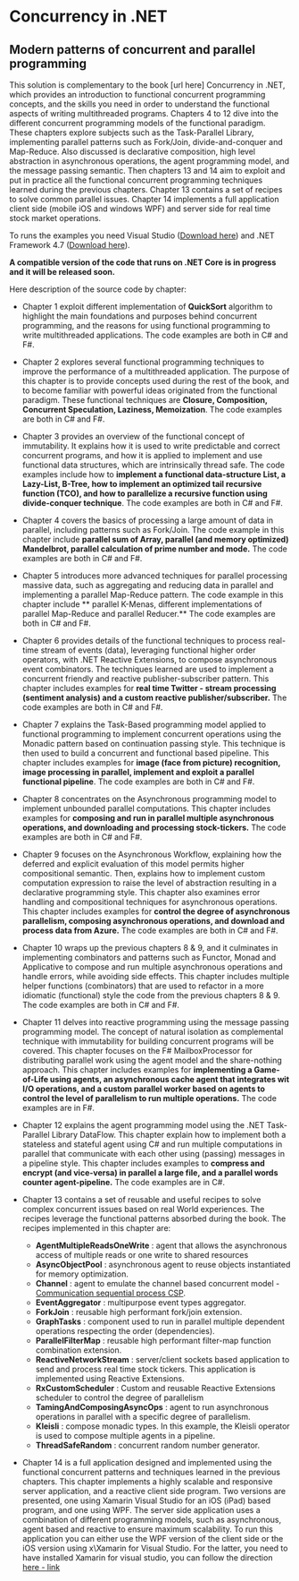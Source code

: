 # Concurrency in .NET 
## Modern patterns of concurrent and parallel programming 

This solution is complementary to the book [url here] Concurrency in .NET, which provides an introduction to functional concurrent programming concepts, and the skills you need in order to understand the functional aspects of writing multithreaded programs.
Chapters 4 to 12 dive into the different concurrent programming models of the functional paradigm. These chapters explore subjects such as the Task-Parallel Library, implementing parallel patterns such as Fork/Join, divide-and-conquer and Map-Reduce.  Also discussed is declarative composition, high level abstraction in asynchronous operations, the agent programming model, and the message passing semantic.
Then chapters 13 and 14 aim to exploit and put in practice all the functional concurrent programming techniques learned during the previous chapters. Chapter 13 contains a set of recipes to solve common parallel issues. Chapter 14 implements a full application client side (mobile iOS and windows WPF) and server side for real time stock market operations.

To runs the examples you need Visual Studio ([Download here](https://www.visualstudio.com)) and .NET Framework 4.7 ([Download here](https://www.microsoft.com/en-us/download/details.aspx?id=55170)).

**A compatible version of the code that runs on .NET Core is in progress and it will be released soon.**

Here description of the source code by chapter:

- Chapter 1 exploit different implementation of **QuickSort** algorithm to highlight the main foundations and purposes behind concurrent programming, and the reasons for using functional programming to write multithreaded applications. The code examples are both in C# and F#.

- Chapter 2 explores several functional programming techniques to improve the performance of a multithreaded application. The purpose of this chapter is to provide concepts used during the rest of the book, and to become familiar with powerful ideas originated from the functional paradigm. These functional techniques are **Closure, Composition, Concurrent Speculation, Laziness, Memoization**. The code examples are both in C# and F#.

- Chapter 3 provides an overview of the functional concept of immutability. It explains how it is used to write predictable and correct concurrent programs, and how it is applied to implement and use functional data structures, which are intrinsically thread safe. The code examples include how to **implement a functional data-structure List, a Lazy-List, B-Tree, how to implement an optimized tail recursive function (TCO), and how to parallelize a recursive function using divide-conquer technique**. The code examples are both in C# and F#.

- Chapter 4 covers the basics of processing a large amount of data in parallel, including patterns such as Fork/Join. The code example in this chapter include **parallel sum of Array, parallel (and memory optimized) Mandelbrot, parallel calculation of prime number and mode.** The code examples are both in C# and F#.

- Chapter 5 introduces more advanced techniques for parallel processing massive data, such as aggregating and reducing data in parallel and implementing a parallel Map-Reduce pattern. The code example in this chapter include ** parallel K-Menas, different implementations of parallel Map-Reduce and parallel Reducer.** The code examples are both in C# and F#.
	
- Chapter 6 provides details of the functional techniques to process real-time stream of events (data), leveraging functional higher order operators, with .NET Reactive Extensions, to compose asynchronous event combinators. The techniques learned are used to implement a concurrent friendly and reactive publisher-subscriber pattern. This chapter includes examples for **real time Twitter - stream processing (sentiment analysis) and a custom reactive publisher/subscriber.** The code examples are both in C# and F#.

- Chapter 7 explains the Task-Based programming model applied to functional programming to implement concurrent operations using the Monadic pattern based on continuation passing style. This technique is then used to build a concurrent and functional based pipeline. This chapter includes examples for **image (face from picture) recognition, image processing in parallel, implement and exploit a parallel functional pipeline**. The code examples are both in C# and F#.

- Chapter 8 concentrates on the Asynchronous programming model to implement unbounded parallel computations.  This chapter includes examples for **composing and run in parallel multiple asynchronous operations, and downloading and processing stock-tickers.** The code examples are both in C# and F#.

- Chapter 9 focuses on the Asynchronous Workflow, explaining how the deferred and explicit evaluation of this model permits higher compositional semantic. Then, explains how to implement custom computation expression to raise the level of abstraction resulting in a declarative programming style.
This chapter also examines error handling and compositional techniques for asynchronous operations. 
This chapter includes examples for **control the degree of asynchronous parallelism, composing asynchronous operations, and download and process data from Azure.** The code examples are both in C# and F#.

- Chapter 10 wraps up the previous chapters 8 & 9, and it culminates in implementing combinators and patterns such as Functor, Monad and Applicative to compose and run multiple asynchronous operations and handle errors, while avoiding side effects. This chapter includes multiple helper functions (combinators) that are used to refactor in a more idiomatic (functional) style the code from the previous chapters 8 & 9. The code examples are both in C# and F#.

- Chapter 11 delves into reactive programming using the message passing programming model.  The concept of natural isolation as complemental technique with immutability for building concurrent programs will be covered. This chapter focuses on the F# MailboxProcessor for distributing parallel work using the agent model and the share-nothing approach. This chapter includes examples for **implementing a Game-of-Life using agents, an asynchronous cache agent that integrates wit I/O operations, and a custom parallel worker based on agents to control the level of parallelism to run multiple operations.** The code examples are in F#.

- Chapter 12 explains the agent programming model using the .NET Task-Parallel Library DataFlow. This chapter explain how to implement both a stateless and stateful agent using C# and run multiple computations in parallel that communicate with each other using (passing) messages in a pipeline style. This chapter includes examples to **compress and encrypt (and vice-versa) in parallel a large file, and a parallel words counter agent-pipeline.** The code examples are in C#.
 
- Chapter 13 contains a set of reusable and useful recipes to solve complex concurrent issues based on real World experiences. The recipes leverage the functional patterns absorbed during the book. The recipes implemented in this chapter are:
	- **AgentMultipleReadsOneWrite** : agent that allows the asynchronous access of multiple reads or one write to shared resources 
	- **AsyncObjectPool** : asynchronous agent to reuse objects instantiated for memory optimization.
	- **Channel** : agent to emulate the channel based concurrent model - [Communication sequential process CSP](https://en.wikipedia.org/wiki/Communicating_sequential_processes).
	- **EventAggregator** : multipurpose event types aggregator.
	- **ForkJoin** : reusable high performant fork/join extension.
	- **GraphTasks** : component used to run in parallel multiple dependent operations respecting the order (dependencies).
	- **ParallelFilterMap** : reusable high performant filter-map function combination extension.
	- **ReactiveNetworkStream** : server/client sockets based application to send and process real time stock tickers. This application is implemented using Reactive Extensions.
	- **RxCustomScheduler** : Custom and reusable Reactive Extensions scheduler to control the degree of parallelism 
	- **TamingAndComposingAsyncOps** : agent to run asynchronous operations in parallel with a specific degree of parallelism.
	- **Kleisli** : compose monadic types. In this example, the Kleisli operator is used to compose multiple agents in a pipeline.
	- **ThreadSafeRandom** : concurrent random number generator.

- Chapter 14 is a full application designed and implemented using the functional concurrent patterns and techniques learned in the previous chapters. This chapter implements a highly scalable and responsive server application, and a reactive client side program. Two versions are presented, one using Xamarin Visual Studio for an iOS (iPad) based program, and one using WPF. The server side application uses a combination of different programming models, such as asynchronous, agent based and reactive to ensure maximum scalability. To run this application you can either use the WPF version of the client side or the iOS version using x\Xamarin for Visual Studio. For the latter, you need to have installed Xamarin for visual studio, you can follow the direction [here - link](https://developer.xamarin.com/guides/cross-platform/getting_started/installation/windows/)



